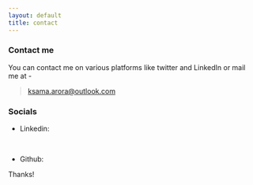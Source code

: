 ```yaml
---
layout: default
title: contact
---
```

### Contact me

You can contact me on various platforms like twitter and LinkedIn or mail me at - 

>  <a href = "mailto:ksama.arora@outlook.com" target="_blank" rel="noopener"> ksama.arora@outlook.com </a>

<!-- or
 <a href = "mailto:arorarachit@protonmail.com" target="_blank" rel="noopener"> arorarachit@protonmail.com </a> -->

### Socials
<!-- Add font awesome icons -->
<!-- * Twitter: <a href="#" class="fa fa-twitter" href = "https://twitter.com/cyz1gy" target="_blank" rel="noopener" ></a> &nbsp; 
<br> -->

* Linkedin:<a href="#" class="fa fa-linkedin" href = "https://www.linkedin.com/in/ksama-arora-956b67266?utm_source=share&utm_campaign=share_via&utm_content=profile&utm_medium=android_app" target="_blank" rel="noopener" ></a> &nbsp; 
<br>

* Github: <a href="#" class="fa fa-github" href = "https://github.com/ksamaarora" target="_blank" rel="noopener" ></a> &nbsp; 



<!-- Add icon library -->
<link rel="stylesheet" href="https://cdnjs.cloudflare.com/ajax/libs/font-awesome/4.7.0/css/font-awesome.min.css">


<!-- ### Identity
You can verify me on <a href="https://keybase.io/rachitaroraa" target="_blank" rel="noopener">Keybase</a>  -->


Thanks!